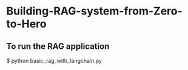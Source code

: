 # Building-RAG-system-from-Zero-to-Hero

To run the RAG application
----------------------------
$ python basic_rag_with_langchain.py
